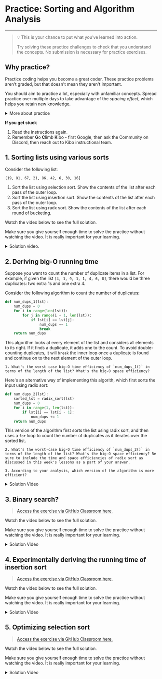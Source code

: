 # Practice: Sorting and Algorithm Analysis

---

> 💡 This is your chance to put what you’ve learned into action.
>
> Try solving these practice challenges to check that you understand the concepts.
> No submission is necessary for practice exercises.

## Why practice?

Practice coding helps you become a great coder. These practice problems aren't
graded, but that doesn't mean they aren't important.

You should aim to practice a lot, especially with unfamiliar concepts. Spread practice over multiple days to take advantage of the _spacing effect_, which helps you retain new knowledge.

<details><summary>More about practice</summary>

Practice helps you understand what you know, and what you don't know. It can be easy to trick yourself into thinking you understand something when you
do not -- or that you don't understand when you do. Practicing by writing code
or debugging code will help you find out what you really understand, and where
you are still confused.

Practice helps build confidence in your coding. The more programs you write, and
the more problems you solve, the more you learn that you are a capable coder and
problem-solver.

Practice doesn't always feel good - sometimes you'll be stumped! But, practice
shouldn't feel super frustrating either. If you find yourself getting angry at
yourself or the code, it's a good time to take a break and ask for help.

The **solutions** to each challenge are available, and you can view a video of the solution below each challenge.

* Try to go through the whole challenge without using the solution.
* If you can’t do the challenge without looking the solution, it means you don’t understand the material well enough yet.
* Try the next practice challenges without looking at the solution. If you need more practice challenges, reach out on Discord.

</details>

<aside>

**If you get stuck**
1. Read the instructions again.
2. Remember **G**o **C**limb **K**ibo - first Google, then ask the Community on Discord, then reach out to Kibo instructional team.

</aside>

## 1. Sorting lists using various sorts

Consider the following list:

```txt
[19, 81, 67, 21, 86, 42, 6, 30, 16]
```

1. Sort the list using selection sort. Show the contents of the list after each pass of the outer loop.
2. Sort the list using insertion sort. Show the contents of the list after each pass of the outer loop.
3. Sort the list using radx sort. Show the contents of the list after each round of bucketing.

Watch the video below to see the full solution.

Make sure you give yourself enough time to solve the practice without watching the video. It is really important for your learning.

<details><summary>Solution video.</summary>

> VIDEO. Solution video.

</details>

## 2. Deriving big-O running time

Suppose you want to count the number of duplicate items in a list. For example, if given the list `[4, 1, 9, 1, 1, 4, 6, 8]`, there would be three duplicates: two extra 1s and one extra 4.

Consider the following algorithm to count the number of duplicates:

```python
def num_dups_1(lst):
    num_dups = 0
    for i in range(len(lst)):
        for j in range(i + 1, len(lst)):
            if lst[i] == lst[j]:
                num_dups += 1
                break
    return num_dups
```

This algorithm looks at every element of the list and considers all elements to its right. If it finds a duplicate, it adds one to the count. To avoid double-counting duplicates, it will `break` the inner loop once a duplicate is found and continue on to the next element of the outer loop.

    1. What's the worst case big-O time efficiency of `num_dups_1()` in terms of the length of the list? What's the big-O space efficiency?

Here's an alternative way of implementing this algorith, which first sorts the input using radix sort:

```python
def num_dups_2(lst):
    sorted_lst = radix_sort(lst)
    num_dups = 0
    for i in range(1, len(lst)):
        if lst[i] == lst[i - 1]:
            num_dups += 1
    return num_dups
```

This version of the algorithm first sorts the list using radix sort, and then uses a `for` loop to count the number of duplicates as it iterates over the sorted list.

    2. What's the worst-case big-O time efficiency of `num_dups_2()` in terms of the length of the list? What's the big-O space efficiency? Be sure to include the time and space efficiencies of radix sort as discussed in this week's lessons as a part of your answer.

    3. According to your analysis, which version of the algorithm is more efficient?

<details><summary>Solution Video</summary>

> VIDEO. Solution video.

</details>

## 3. Binary search?

> [Access the exercise via GitHub Classroom here.](https://github.com/kiboschool/insertion-analysis)

Watch the video below to see the full solution.

Make sure you give yourself enough time to solve the practice without watching the video. It is really important for your learning.

<details><summary>Solution Video</summary>

> VIDEO. Solution video.

</details>

## 4. Experimentally deriving the running time of insertion sort

> [Access the exercise via GitHub Classroom here.](https://github.com/kiboschool/insertion-analysis)

Watch the video below to see the full solution.

Make sure you give yourself enough time to solve the practice without watching the video. It is really important for your learning.

<details><summary>Solution Video</summary>

> VIDEO. Solution video.

</details>

## 5. Optimizing selection sort

> [Access the exercise via GitHub Classroom here.](https://github.com/kiboschool/selection-opt)

Watch the video below to see the full solution.

Make sure you give yourself enough time to solve the practice without watching the video. It is really important for your learning.

<details><summary>Solution Video</summary>

> VIDEO. Solution video.

</details>
